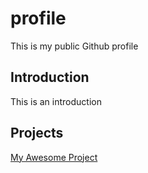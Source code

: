 # profile
This is my public Github profile

## Introduction

This is an introduction

## Projects

[My Awesome Project](https://knwachuk.github.io/Neural_Network_Charity_Analysis/)
